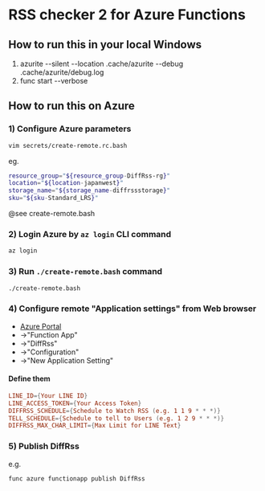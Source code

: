 # RSS checker 2 for Azure Functions

## How to run this in your local Windows

1) azurite --silent --location .cache/azurite --debug .cache/azurite/debug.log
2) func start --verbose

## How to run this on Azure

### 1) Configure Azure parameters

```bash
vim secrets/create-remote.rc.bash
```

eg.

```bash
resource_group="${resource_group-DiffRss-rg}"
location="${location-japanwest}" 
storage_name="${storage_name-diffrssstorage}"
sku="${sku-Standard_LRS}"
```

@see create-remote.bash

### 2) Login Azure by `az login` CLI command

```bash
az login
```

### 3) Run `./create-remote.bash` command

```bash
./create-remote.bash
```

### 4) Configure remote "Application settings" from Web browser

* [Azure Portal](https://portal.azure.com/#home)
* ->"Function App"
* ->"DiffRss"
* ->"Configuration"
* ->"New Application Setting"

#### Define them

```conf
LINE_ID={Your LINE ID}
LINE_ACCESS_TOKEN={Your Access Token}
DIFFRSS_SCHEDULE={Schedule to Watch RSS (e.g. 1 1 9 * * *)}
TELL_SCHEDULE={Schedule to tell to Users (e.g. 1 2 9 * * *)}
DIFFRSS_MAX_CHAR_LIMIT={Max Limit for LINE Text}
```

### 5) Publish DiffRss

e.g.

```bash
func azure functionapp publish DiffRss
```
